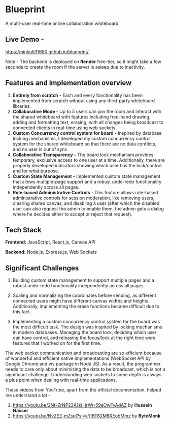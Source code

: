 # Blueprint

A multi-user real-time online collaboration whiteboard

## Live Demo -
https://pinku531680.github.io/blueprint/

Note - The backend is deployed on **Render** free-tier, so it might take a few seconds to create the room if the server is asleep due to inactivity.

## Features and implementation overview

1) **Entirely from scratch -**  Each and every functionality has been implemented from scratch without using any third-party whiteboard libraries.
2) **Collaborative Mode -** Up to 5 users can join the room and interact with the shared whiteboard with features including free-hand drawing,
   adding and formatting text, erasing, with all changes being broadcast to connected clients in real-time using web sockets.
3) **Custom Concurrency control system for board -** Inspired by database locking mechanisms, I developed my custom concurrency control system for
   the shared whiteboard so that there are no data conflicts, and no user is out of sync.
4) **Collaborative Transparency -** The board lock mechanism provides temporary, exclusive access to one user at a time. Additionally, there are properly developed indicators
   showing which user has the lock/control and for what purpose.
5) **Custom State Management -** Implemented custom state management that allows multiple-page support and a robust undo-redo functionality independently across all pages.
6) **Role-based Administrative Controls -** This feature allows role-based administrative controls for session moderation, like removing users, clearing shared canvas, and
   disabling a user (after which the disabled user can also request the admin to enable them, the admin gets a dialog where he decides either to accept or reject that request).


## Tech Stack

**Frontend:** JavaScript, React.js, Canvas API

**Backend:** Node.js, Express.js, Web Sockets 

## Significant Challenges

1) Building custom state management to support multiple pages and a robust undo-redo functionality independently across all pages.
   
2) Scaling and normalizing the coordinates before sending, as different connected users might have different canvas widths and heights. Additionally, implementing the erase functions
   became difficult due to this fact.
   
3) Implementing a custom concurrency control system for the board was the most difficult task. The design was inspired by locking mechanisms in modern databases.
   Managing the board lock, deciding which user can have control, and releasing the focus/lock at the right time were features that I worked on for the first time.


The web socket communication and broadcasting are so efficient because of wonderful and efficient native implementations (WebSocket API by Google Chrome and ws package in Node JS). 
As a result, the programmer needs to care only about minimizing the data to be broadcast, which is not a significant challenge. Understanding web sockets to some depth is always a plus point when dealing with real-time applications.

These videos from YouTube, apart from the official documentation, helped me understand a lot -
1) https://youtu.be/2Nt-ZrNP22A?si=jrWr-59aOwFyAdAZ by **Hussein Nasser**
2) https://youtu.be/NvZEZ-mZsuI?si=kYiBT62MBREobMmz by **ByteMonk**




